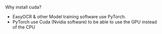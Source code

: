 
Why install cuda?
- EasyOCR & other Model training software use PyTorch.
- PyTorch use Cuda (Nvidia software) to be able to use the GPU instead of the CPU
